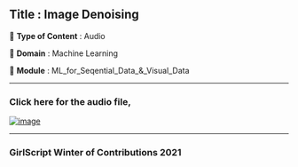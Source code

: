 ## Title : Image Denoising

🔴 **Type of Content** : Audio

🔴 **Domain** : Machine Learning

🔴 **Module** : ML_for_Seqential_Data_&_Visual_Data

*********************************************************************

### Click here for the audio file,

[![image](https://user-images.githubusercontent.com/79050917/140701031-a2032ff4-ab91-4829-9fd6-373a7cd57dd6.png)
](https://drive.google.com/file/d/1zLI45rlzHKO4lex8-0qx3-asqTARJBm8/view?usp=sharing)
*********************************************************************

### GirlScript Winter of Contributions 2021
